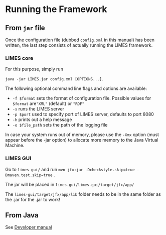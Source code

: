 # Running the Framework

## From `jar` file
Once the configuration file (dubbed `config.xml` in this manual) has
been written, the last step consists of actually running the LIMES
framework. 
### LIMES core
For this purpose, simply run

`java -jar LIMES.jar config.xml [OPTIONS...]`.

The following optional command line flags and options are available:

* `-f $format` sets the format of configuration file. Possible values for `$format` are`"XML"` (default) or `"RDF"`
* `-s` runs the LIMES server
* `-p $port` used to specify port of LIMES server, defaults to port 8080
* `-h` prints out a help message
* `-o $file_path` sets the path of the logging file

In case your system runs out of memory, please use the `-Xmx` option (must appear before the -jar option) to
allocate more memory to the Java Virtual Machine.

### LIMES GUI
Go to `limes-gui/` and run 
`mvn jfx:jar -Dcheckstyle.skip=true -Dmaven.test.skip=true` .

The jar will be placed in `limes-gui/limes-gui/target/jfx/app/`

The `limes-gui/target/jfx/app/lib` folder needs to be in the same folder as the .jar for the .jar to work!

## From Java
See [Developer manual](https://github.com/AKSW/LIMES-dev/blob/dev/limes-core/manual/developer_manual/index.md)


